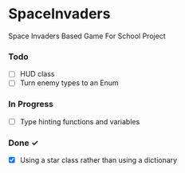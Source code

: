 # SpaceInvaders

Space Invaders Based Game For School Project 

### Todo

- [ ] HUD class
- [ ] Turn enemy types to an Enum

### In Progress

- [ ] Type hinting functions and variables

### Done ✓

- [X] Using a star class rather than using a dictionary
